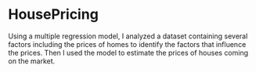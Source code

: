 # HousePricing
Using a multiple regression model, I analyzed a dataset containing several factors including the prices of homes to identify the factors that influence the prices. Then I used the model to estimate the prices of houses coming on the market.
